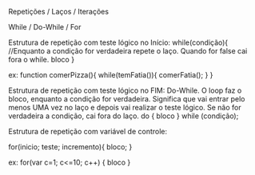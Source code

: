 Repetições / Laços / Iterações



While / Do-While / For

Estrutura de repetição com teste lógico no Início:
while(condição){ //Enquanto a condição for verdadeira repete o laço. Quando for false cai fora o while.
    bloco
}

ex: function comerPizza(){
    while(temFatia()){
        comerFatia();
    }
}


Estrutura de repetição com teste lógico no FIM:
Do-While. O loop faz o bloco, enquanto a condição for verdadeira. Significa que vai entrar pelo menos UMA vez no laço e depois vai realizar o teste lógico. Se não for verdadeira a condição, cai fora do laço.
do {
    bloco
} while (condição);


Estrutura de repetição com variável de controle:

for(inicio; teste; incremento){
    bloco;
}

ex: 
for(var c=1; c<=10; c++) {
    bloco
}